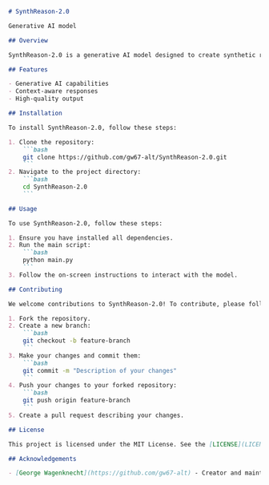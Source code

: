 ```markdown
# SynthReason-2.0

Generative AI model

## Overview

SynthReason-2.0 is a generative AI model designed to create synthetic reasoning and responses. It leverages advanced machine learning techniques to generate coherent and contextually relevant content.

## Features

- Generative AI capabilities
- Context-aware responses
- High-quality output

## Installation

To install SynthReason-2.0, follow these steps:

1. Clone the repository:
    ```bash
    git clone https://github.com/gw67-alt/SynthReason-2.0.git
    ```
2. Navigate to the project directory:
    ```bash
    cd SynthReason-2.0
    ```

## Usage

To use SynthReason-2.0, follow these steps:

1. Ensure you have installed all dependencies.
2. Run the main script:
    ```bash
    python main.py
    ```
3. Follow the on-screen instructions to interact with the model.

## Contributing

We welcome contributions to SynthReason-2.0! To contribute, please follow these steps:

1. Fork the repository.
2. Create a new branch:
    ```bash
    git checkout -b feature-branch
    ```
3. Make your changes and commit them:
    ```bash
    git commit -m "Description of your changes"
    ```
4. Push your changes to your forked repository:
    ```bash
    git push origin feature-branch
    ```
5. Create a pull request describing your changes.

## License

This project is licensed under the MIT License. See the [LICENSE](LICENSE) file for more details.

## Acknowledgements

- [George Wagenknecht](https://github.com/gw67-alt) - Creator and maintainer

```

